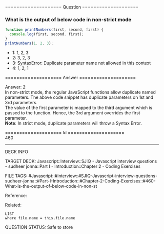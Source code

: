 ==================== Question ====================  

### What is the output of below code in non-strict mode

```javascript
function printNumbers(first, second, first) {
  console.log(first, second, first);
}
printNumbers(1, 2, 3);
```

- 1: 1, 2, 3
- 2: 3, 2, 3
- 3: SyntaxError: Duplicate parameter name not allowed in this context
- 4: 1, 2, 1  

==================== Answer ====================  

Answer: 2  
In non-strict mode, the regular JavaScript functions allow duplicate named
parameters. The above code snippet has duplicate parameters on 1st and 3rd
parameters.  
The value of the first parameter is mapped to the third argument which is passed
to the function. Hence, the 3rd argument overrides the first parameter.  
**Note:** In strict mode, duplicate parameters will throw a Syntax Error.

==================== Id ====================  
460
<!--ID: 1707879800246-->

---

DECK INFO

TARGET DECK: Javascript::Interview::SJIQ - Javascript interview questions - sudheer jonna::Part I - Introduction::Chapter 2 - Coding Exercises

FILE TAGS: #Javascript::#Interview::#SJIQ-Javascript-interview-questions-sudheer-jonna::#Part-I-Introduction::#Chapter-2-Coding-Exercises::#460-What-is-the-output-of-below-code-in-non-st

Reference:

Related:

```dataview
LIST
where file.name = this.file.name
```
QUESTION STATUS: Safe to store
